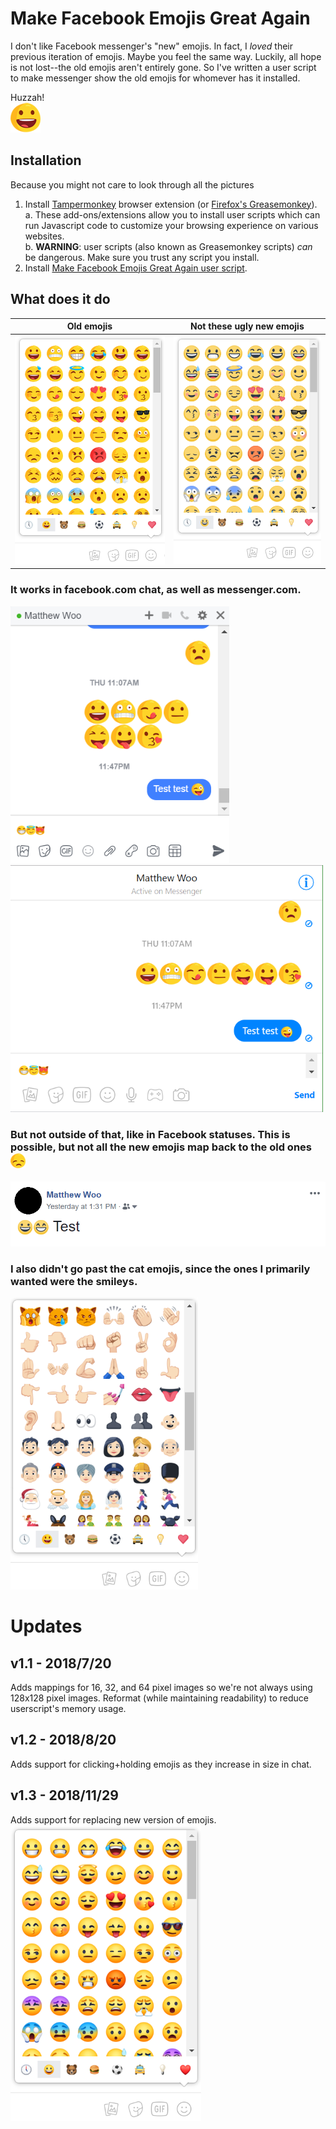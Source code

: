 # Make Facebook Emojis Great Again
I don't like Facebook messenger's "new" emojis. In fact, I _loved_ their previous iteration of emojis. Maybe you feel
the same way. Luckily, all hope is not lost--the old emojis aren't entirely gone. So I've written a
user script to make messenger show the old emojis for whomever has it installed.

Huzzah!  
![:D](img/happy.png)

## Installation
Because you might not care to look through all the pictures
1. Install [Tampermonkey](https://tampermonkey.net/) browser extension (or [Firefox's Greasemonkey](https://addons.mozilla.org/en-US/firefox/addon/greasemonkey/)).  
  a. These add-ons/extensions allow you to install user scripts which can run Javascript code to customize your browsing experience on various websites.  
  b. **WARNING**: user scripts (also known as Greasemonkey scripts) _can_ be dangerous. Make sure you trust any script you install.  
2. Install [Make Facebook Emojis Great Again user script](https://github.com/MCWoo/MakeFbEmojisGreatAgain/raw/master/make_fb_emojis_great.user.js).

## What does it do

| Old emojis                        | Not these ugly new emojis         |
| --------------------------------- | --------------------------------- |
| <img src="img/emojis_v1.bmp" width="305" /> | <img src="img/emojis_v2.bmp" width="300" /> |


### It works in facebook.com chat, as well as messenger.com.  
<img src="img/facebook_chat.bmp" width="350" /> <img src="img/messenger_chat.bmp" width="500" />

### But not outside of that, like in Facebook statuses. This is possible, but not all the new emojis map back to the old ones ![:(](img/sad.png)
<img src="img/facebook_status.bmp" width="600" />

### I also didn't go past the cat emojis, since the ones I primarily wanted were the smileys.
<img src="img/limit.bmp" width="300" />

# Updates

## v1.1 - 2018/7/20
Adds mappings for 16, 32, and 64 pixel images so we're not always using 128x128 pixel images. Reformat (while maintaining readability) to reduce userscript's memory usage.

## v1.2 - 2018/8/20
Adds support for clicking+holding emojis as they increase in size in chat.

## v1.3 - 2018/11/29
Adds support for replacing new version of emojis.  
<img src="img/emojis_v3.bmp" width="305" />

